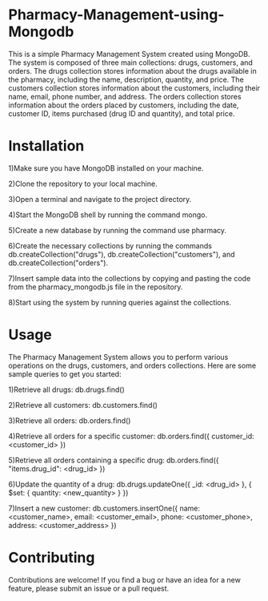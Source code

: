 # Pharmacy-Management-using-Mongodb

This is a simple Pharmacy Management System created using MongoDB. The system is composed of three main collections: drugs, customers, and orders. 
The drugs collection stores information about the drugs available in the pharmacy, including the name, description, quantity, and price. The customers collection stores information about the customers, including their name, email, phone number, and address.
The orders collection stores information about the orders placed by customers, including the date, customer ID, items purchased (drug ID and quantity), and total price.

# Installation

1)Make sure you have MongoDB installed on your machine.

2)Clone the repository to your local machine.

3)Open a terminal and navigate to the project directory.

4)Start the MongoDB shell by running the command mongo.

5)Create a new database by running the command use pharmacy.

6)Create the necessary collections by running the commands db.createCollection("drugs"), db.createCollection("customers"), and db.createCollection("orders").

7)Insert sample data into the collections by copying and pasting the code from the pharmacy_mongodb.js file in the repository.

8)Start using the system by running queries against the collections.

# Usage

The Pharmacy Management System allows you to perform various operations on the drugs, customers, and orders collections. Here are some sample queries to get you started:

1)Retrieve all drugs: db.drugs.find()

2)Retrieve all customers: db.customers.find()

3)Retrieve all orders: db.orders.find()

4)Retrieve all orders for a specific customer: db.orders.find({ customer_id: <customer_id> })

5)Retrieve all orders containing a specific drug: db.orders.find({ "items.drug_id": <drug_id> })

6)Update the quantity of a drug: db.drugs.updateOne({ _id: <drug_id> }, { $set: { quantity: <new_quantity> } })

7)Insert a new customer: db.customers.insertOne({ name: <customer_name>, email: <customer_email>, phone: <customer_phone>, address: <customer_address> })

# Contributing

Contributions are welcome! If you find a bug or have an idea for a new feature, please submit an issue or a pull request.
